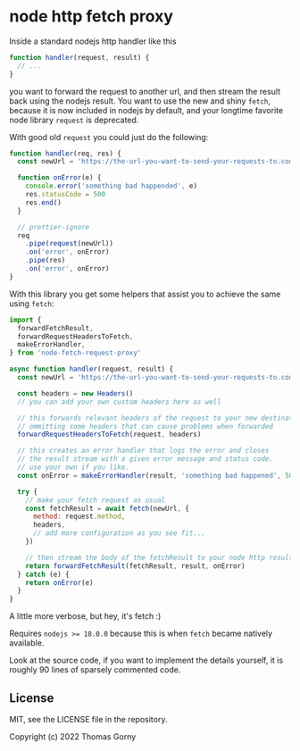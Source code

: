 # node http fetch proxy

Inside a standard nodejs http handler like this

```js
function handler(request, result) {
  // ...
}
```

you want to forward the request to another url, and then stream the result back
using the nodejs result. You want to use the new and shiny `fetch`, because it
is now included in nodejs by default, and your longtime favorite node library
`request` is deprecated.

With good old `request` you could just do the following:

```js
function handler(req, res) {
  const newUrl = 'https://the-url-you-want-to-send-your-requests-to.com'

  function onError(e) {
    console.error('something bad happended', e)
    res.statusCode = 500
    res.end()
  }

  // prettier-ignore
  req
    .pipe(request(newUrl))
    .on('error', onError)
    .pipe(res)
    .on('error', onError)
}
```

With this library you get some helpers that assist you to achieve the same using
`fetch`:

```js
import {
  forwardFetchResult,
  forwardRequestHeadersToFetch,
  makeErrorHandler,
} from 'node-fetch-request-proxy'

async function handler(request, result) {
  const newUrl = 'https://the-url-you-want-to-send-your-requests-to.com'

  const headers = new Headers()
  // you can add your own custom headers here as well

  // this forwards relevant headers of the request to your new destination
  // ommitting some headers that can cause problems when forwarded
  forwardRequestHeadersToFetch(request, headers)

  // this creates an error handler that logs the error and closes
  // the result stream with a given error message and status code.
  // use your own if you like.
  const onError = makeErrorHandler(result, 'something bad happened', 500)

  try {
    // make your fetch request as usual
    const fetchResult = await fetch(newUrl, {
      method: request.method,
      headers,
      // add more configuration as you see fit...
    })

    // then stream the body of the fetchResult to your node http result
    return forwardFetchResult(fetchResult, result, onError)
  } catch (e) {
    return onError(e)
  }
}
```

A little more verbose, but hey, it's fetch :)

Requires `nodejs >= 18.0.0` because this is when `fetch` became natively
available.

Look at the source code, if you want to implement the details yourself, it is
roughly 90 lines of sparsely commented code.

## License

MIT, see the LICENSE file in the repository.

Copyright (c) 2022 Thomas Gorny
